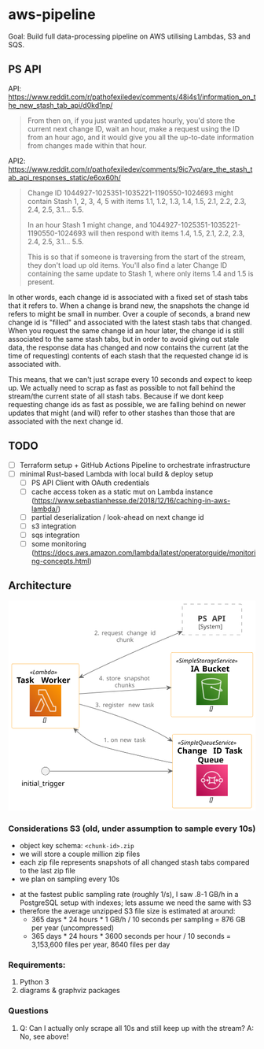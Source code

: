 # aws-pipeline

Goal: Build full data-processing pipeline on AWS utilising Lambdas, S3 and SQS.

## PS API

API: https://www.reddit.com/r/pathofexiledev/comments/48i4s1/information_on_the_new_stash_tab_api/d0kd1np/
> From then on, if you just wanted updates hourly, you'd store the current next change ID, wait an hour, make a request using the ID from an hour ago, and it would give you all the up-to-date information from changes made within that hour.

API2: https://www.reddit.com/r/pathofexiledev/comments/9ic7vq/are_the_stash_tab_api_responses_static/e6ox60h/
> Change ID 1044927-1025351-1035221-1190550-1024693 might contain Stash 1, 2, 3, 4, 5 with items 1.1, 1.2, 1.3, 1.4, 1.5, 2.1, 2.2, 2.3, 2.4, 2.5, 3.1... 5.5.
>
>In an hour Stash 1 might change, and 1044927-1025351-1035221-1190550-1024693 will then respond with items 1.4, 1.5, 2.1, 2.2, 2.3, 2.4, 2.5, 3.1... 5.5.
>
>This is so that if someone is traversing from the start of the stream, they don't load up old items. You'll also find a later Change ID containing the same update to Stash 1, where only items 1.4 and 1.5 is present.

In other words, each change id is associated with a fixed set of stash tabs that it refers to. 
When a change is brand new, the snapshots the change id refers to might be small in number.
Over a couple of seconds, a brand new change id is "filled" and associated with the latest stash tabs that changed.
When you request the same change id an hour later, the change id is still associated to the same stash tabs, but in order to avoid giving out stale data, the response data has changed and now contains the current (at the time of requesting) contents of each stash that the requested change id is associated with.

This means, that we can't just scrape every 10 seconds and expect to keep up. 
We actually need to scrap as fast as possible to not fall behind the stream/the current state of all stash tabs.
Because if we dont keep requesting change ids as fast as possible, we are falling behind on newer updates that might (and will) refer to other stashes than those that are associated with the next change id.

## TODO

- [ ] Terraform setup + GitHub Actions Pipeline to orchestrate infrastructure
- [ ] minimal Rust-based Lambda with local build & deploy setup
  - [ ] PS API Client with OAuth credentials
  - [ ] cache access token as a static mut on Lambda instance (https://www.sebastianhesse.de/2018/12/16/caching-in-aws-lambda/)
  - [ ] partial deserialization / look-ahead on next change id
  - [ ] s3 integration
  - [ ] sqs integration
  - [ ] some monitoring (https://docs.aws.amazon.com/lambda/latest/operatorguide/monitoring-concepts.html)

## Architecture

![Arch](architecture.svg)

### Considerations S3 (old, under assumption to sample every 10s)
- object key schema: `<chunk-id>.zip`
- we will store a couple million zip files
- each zip file represents snapshots of all changed stash tabs compared to the last zip file
- we plan on sampling every 10s
<!-- - the average unzipped stash tab snapshot is estimated at around 11KB from previous sampling data
- however, each chunk usually contains 100-300 stash tabs (zipped size could be up to .5-1KB, lets estimate 5KB) -->
- at the fastest public sampling rate (roughly 1/s), I saw .8-1 GB/h in a PostgreSQL setup with indexes; lets assume we need the same with S3
- therefore the average unzipped S3 file size is estimated at around:
    <!-- - file_size = 11KB * 250 (conservative guess for # of stashes per chunk) = 2750 KB -->
    <!-- - 86400 seconds per day / 10s * 365 * file_size = 8.672.400.000.000 bytes = 8.67 TB -->
    - 365 days * 24 hours * 1 GB/h / 10 seconds per sampling = 876 GB per year (uncompressed)
    - 365 days * 24 hours * 3600 seconds per hour / 10 seconds = 3,153,600 files per year, 8640 files per day

### Requirements:
1. Python 3
2. diagrams & graphviz packages

### Questions
1. Q: Can I actually only scrape all 10s and still keep up with the stream?
   A: No, see above!


